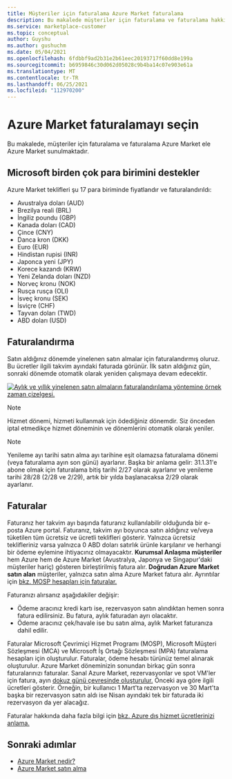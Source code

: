 ```yaml
---
title: Müşteriler için faturalama Azure Market faturalama
description: Bu makalede müşteriler için faturalama ve faturalama hakkında sık sorulan Azure Market açıklanmıştır.
ms.service: marketplace-customer
ms.topic: conceptual
author: Guyshu
ms.author: gushuchm
ms.date: 05/04/2021
ms.openlocfilehash: 6fdbbf9ad2b31e2b61eec20193717f60dd8e199a
ms.sourcegitcommit: b6959846c30d062d05028c9b4ba14c07e903e61a
ms.translationtype: MT
ms.contentlocale: tr-TR
ms.lasthandoff: 06/25/2021
ms.locfileid: "112970200"
---
```

# <a name="azure-marketplace-billing-and-invoicing"></a>Azure Market faturalamayı seçin

Bu makalede, müşteriler için faturalama ve faturalama Azure Market ele Azure Market sunulmaktadır.

## <a name="microsoft-supports-multiple-currencies"></a>Microsoft birden çok para birimini destekler

Azure Market teklifleri şu 17 para biriminde fiyatlandır ve faturalandırıldı:

- Avustralya doları (AUD)
- Brezilya reali (BRL)
- İngiliz poundu (GBP)
- Kanada doları (CAD)
- Çince (CNY)
- Danca kron (DKK)
- Euro (EUR)
- Hindistan rupisi (INR)
- Japonca yeni (JPY)
- Korece kazandı (KRW)
- Yeni Zelanda doları (NZD)
- Norveç kronu (NOK)
- Rusça rusça (OLI)
- İsveç kronu (SEK)
- İsviçre (CHF)
- Tayvan doları (TWD)
- ABD doları (USD)

## <a name="billing"></a>Faturalandırma

Satın aldığınız dönemde yinelenen satın almalar için faturalandırmış oluruz. Bu ücretler ilgili takvim ayındaki faturada görünür. İlk satın aldığınız gün, sonraki dönemde otomatik olarak yeniden çalışmaya devam edecektir.

[![Aylık ve yıllık yinelenen satın almaların faturalandırılama yöntemine örnek zaman çizelgesi.](media/billing/billing-charges-recurring.png)](media/billing/billing-charges-recurring.png#lightbox)

>[!NOTE]
> Hizmet dönemi, hizmeti kullanmak için ödediğiniz dönemdir. Siz önceden iptal etmedikçe hizmet döneminin ve dönemlerini otomatik olarak yeniler.

> [!NOTE]
> Yenileme ayı tarihi satın alma ayı tarihine eşit olamazsa faturalama dönemi (veya faturalama ayın son günü) ayarlanır. Başka bir anlama gelir: 31.1.31'e abone olmak için faturalama bitiş tarihi 2/27 olarak ayarlanır ve yenileme tarihi 28/28 (2/28 ve 2/29), artık bir yılda başlanacaksa 2/29 olarak ayarlanır.

## <a name="invoices"></a>Faturalar

Faturanız her takvim ayı başında faturanız kullanılabilir olduğunda bir e-posta Azure portal. Faturanız, takvim ayı boyunca satın aldığınız ve/veya tüketilen tüm ücretsiz ve ücretli teklifleri gösterir. Yalnızca ücretsiz teklifleriniz varsa yalnızca 0 ABD doları satırlık ürünle karşılanır ve herhangi bir ödeme eylemine ihtiyacınız olmayacaktır. **Kurumsal Anlaşma müşteriler** hem Azure hem de Azure Market (Avustralya, Japonya ve Singapur'daki müşteriler hariç) gösteren birleştirilmiş fatura alır. **Doğrudan Azure Market satın alan** müşteriler, yalnızca satın alma Azure Market fatura alır. Ayrıntılar için [bkz. MOSP hesapları için faturalar.](/azure/cost-management-billing/understand/download-azure-invoice#invoices-for-mosp-billing-accounts)

Faturanızı alırsanız aşağıdakiler değişir:

- Ödeme aracınız kredi kartı ise, rezervasyon satın alındıktan hemen sonra fatura edilirsiniz. Bu fatura, aylık faturadan ayrı olacaktır.
- Ödeme aracınız çek/havale ise bu satın alma, aylık Market faturanıza dahil edilir.

Faturalar Microsoft Çevrimiçi Hizmet Programı (MOSP), Microsoft Müşteri Sözleşmesi (MCA) ve Microsoft İş Ortağı Sözleşmesi (MPA) faturalama hesapları için oluşturulur. Faturalar, ödeme hesabı türünüz temel alınarak oluşturulur. Azure Market döneminizin sonundan birkaç gün sonra faturalarınızı faturalar. Sanal Azure Market, rezervasyonlar ve spot VM'ler için fatura, ayın [dokuz günü çevresinde oluşturulur.](/azure/cost-management-billing/understand/download-azure-invoice#invoices-for-mosp-billing-accounts) Önceki aya göre ilgili ücretleri gösterir. Örneğin, bir kullanıcı 1 Mart'ta rezervasyon ve 30 Mart'ta başka bir rezervasyon satın aldı ise Nisan ayındaki tek bir faturada iki rezervasyon da yer alacağız.

Faturalar hakkında daha fazla bilgi için [bkz. Azure dış hizmet ücretlerinizi anlama.](/azure/cost-management-billing/understand/understand-azure-marketplace-charges)

## <a name="next-steps"></a>Sonraki adımlar

- [Azure Market nedir?](azure-marketplace-overview.md)
- [Azure Market satın alma](azure-purchasing-invoicing.md)
